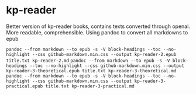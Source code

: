 # kp-reader
Better version of kp-reader books, contains texts converted through openai. More readable, comprehensible.
Using pandoc to convert all markdowns to epub

`pandoc --from markdown --to epub -s -V block-headings --toc --no-highlight --css github-markdown.min.css --output kp-reader-2.epub title.txt kp-reader-2.md`
`pandoc --from markdown --to epub -s -V block-headings --toc --no-highlight --css github-markdown.min.css --output kp-reader-3-theoretical.epub title.txt kp-reader-3-theoretical.md`
`pandoc --from markdown --to epub -s -V block-headings --toc --no-highlight --css github-markdown.min.css --output kp-reader-3-practical.epub title.txt kp-reader-3-practical.md`